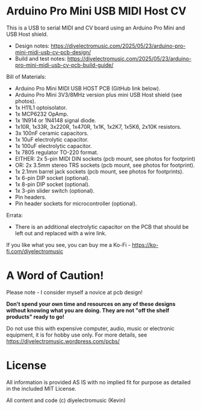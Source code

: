 # Arduino Pro Mini USB MIDI Host CV

This is a USB to serial MIDI and CV board using an Arduino Pro Mini and USB Host shield.

- Design notes: https://diyelectromusic.com/2025/05/23/arduino-pro-mini-midi-usb-cv-pcb-design/
- Build and test notes: https://diyelectromusic.com/2025/05/23/arduino-pro-mini-midi-usb-cv-pcb-build-guide/

Bill of Materials:
- Arduino Pro Mini MIDI USB HOST PCB (GitHub link below).
- Arduino Pro Mini 3V3/8MHz version plus mini USB Host shield (see photos).
- 1x H11L1 optoisolator.
- 1x MCP6232 OpAmp.
- 1x 1N914 or 1N4148 signal diode.
- 1x10R, 1x33R, 3x220R, 1x470R, 1x1K, 1x2K7, 1x5K6, 2x10K resistors.
- 3x 100nF ceramic capacitors.
- 1x 10uF electrolytic capacitor.
- 1x 100uF electrolytic capacitor.
- 1x 7805 regulator TO-220 format.
- EITHER: 2x 5-pin MIDI DIN sockets (pcb mount, see photos for footprint)
- OR: 2x 3.5mm stereo TRS sockets (pcb mount, see photos for footprint).
- 1x 2.1mm barrel jack sockets (pcb mount, see photos for footprints).
- 1x 6-pin DIP socket (optional).
- 1x 8-pin DIP socket (optional).
- 1x 3-pin slider switch (optional).
- Pin headers.
- Pin header sockets for microcontroller (optional).

Errata:
- There is an additional electrolytic capacitor on the PCB that should be left out and replaced with a wire link.

If you like what you see, you can buy me a Ko-Fi - https://ko-fi.com/diyelectromusic

#  A Word of Caution!

Please note - I consider myself a novice at pcb design!

**Don't spend your own time and resources on any of these designs without knowing what you are doing.  They are not "off the shelf products" ready to go!**

Do not use this with expensive computer, audio, music or electronic equipment, it is for hobby use only.  For more details, see https://diyelectromusic.wordpress.com/pcbs/

# License

All information is provided AS IS with no implied fit for purpose as detailed in the included MIT License.

All content and code (c) diyelectromusic (Kevin)
